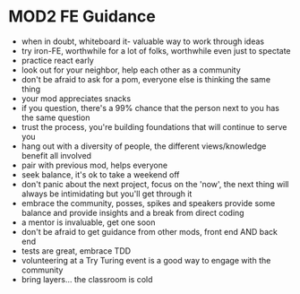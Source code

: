 # MOD2 FE Guidance
* when in doubt, whiteboard it- valuable way to work through ideas
* try iron-FE, worthwhile for a lot of folks, worthwhile even just to spectate
* practice react early
* look out for your neighbor, help each other as a community
* don't be afraid to ask for a pom,  everyone else is thinking the same thing
* your mod appreciates snacks
* if you question, there's a 99% chance that the person next to you has the same question
* trust the process,  you're building foundations that will continue to serve you
* hang out with a diversity of people, the different views/knowledge benefit all involved
* pair with previous mod, helps everyone
* seek balance, it's ok to take a weekend off
* don't panic about the next project, focus on the 'now', the next thing will always be intimidating but you'll get through it
* embrace the community,  posses, spikes and speakers provide some balance and provide insights and a break from direct coding
* a mentor is invaluable, get one soon
* don't be afraid to get guidance from other mods, front end AND back end
* tests are great, embrace TDD
* volunteering at a Try Turing event is a good way to engage with the community
* bring layers... the classroom is cold
